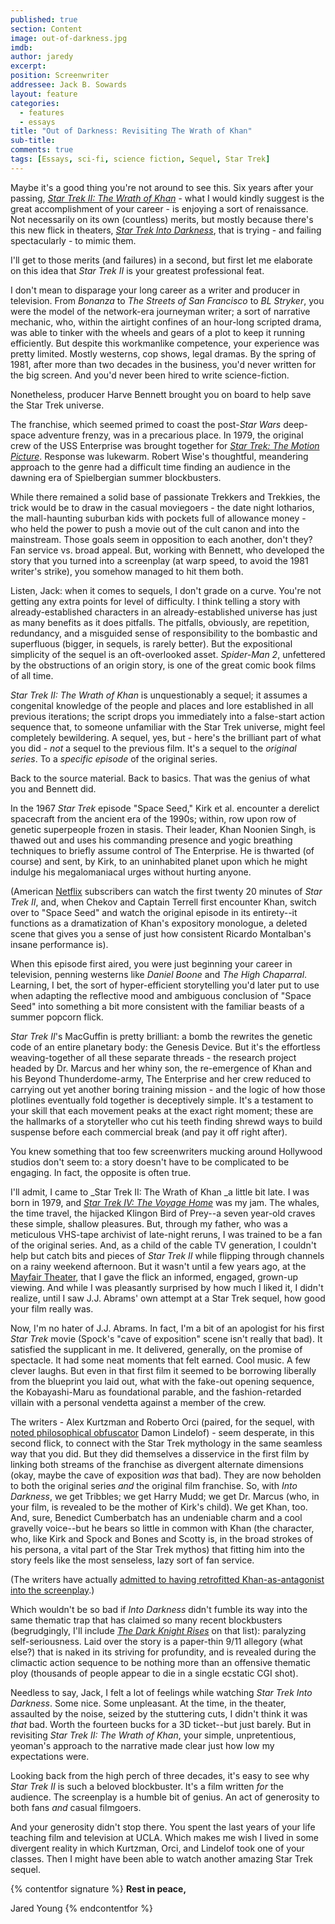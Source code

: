 ```yaml
---
published: true
section: Content
image: out-of-darkness.jpg
imdb: 
author: jaredy 
excerpt: 
position: Screenwriter
addressee: Jack B. Sowards
layout: feature
categories:
  - features
  - essays
title: "Out of Darkness: Revisiting The Wrath of Khan"
sub-title: 
comments: true
tags: [Essays, sci-fi, science fiction, Sequel, Star Trek]
---
```

Maybe it's a good thing you're not around to see this. Six years after your passing, [_Star Trek II: The Wrath of Khan_][1] - what I would kindly suggest is the great accomplishment of your career - is enjoying a sort of renaissance. Not necessarily on its own (countless) merits, but mostly because there's this new flick in theaters, [_Star Trek Into Darkness_][2], that is trying - and failing spectacularly - to mimic them.

   [1]: http://movies.netflix.com/WiMovie/Star_Trek_II_The_Wrath_of_Khan/60001462?trkid=1889703
   [2]: /content/2013/5/16/star-trek-into-darkness.html

I'll get to those merits (and failures) in a second, but first let me elaborate on this idea that _Star Trek II_ is your greatest professional feat.

I don't mean to disparage your long career as a writer and producer in television. From _Bonanza_ to _The Streets of San Francisco_ to _BL Stryker_, you were the model of the network-era journeyman writer; a sort of narrative mechanic, who, within the airtight confines of an hour-long scripted drama, was able to tinker with the wheels and gears of a plot to keep it running efficiently. But despite this workmanlike competence, your experience was pretty limited. Mostly westerns, cop shows, legal dramas. By the spring of 1981, after more than two decades in the business, you'd never written for the big screen. And you'd never been hired to write science-fiction.

Nonetheless, producer Harve Bennett brought you on board to help save the Star Trek universe.

The franchise, which seemed primed to coast the post-_Star Wars_ deep-space adventure frenzy, was in a precarious place. In 1979, the original crew of the USS Enterprise was brought together for [_Star Trek: The Motion Picture_][3]. Response was lukewarm. Robert Wise's thoughtful, meandering approach to the genre had a difficult time finding an audience in the dawning era of Spielbergian summer blockbusters.

   [3]: http://movies.netflix.com/WiMovie/Star_Trek_The_Motion_Picture/60011737?trkid=1889703

While there remained a solid base of passionate Trekkers and Trekkies, the trick would be to draw in the casual moviegoers - the date night lotharios, the mall-haunting suburban kids with pockets full of allowance money - who held the power to push a movie out of the cult canon and into the mainstream. Those goals seem in opposition to each another, don't they? Fan service vs. broad appeal. But, working with Bennett, who developed the story that you turned into a screenplay (at warp speed, to avoid the 1981 writer's strike), you somehow managed to hit them both.

Listen, Jack: when it comes to sequels, I don't grade on a curve. You're not getting any extra points for level of difficulty. I think telling a story with already-established characters in an already-established universe has just as many benefits as it does pitfalls. The pitfalls, obviously, are repetition, redundancy, and a misguided sense of responsibility to the bombastic and superfluous (bigger, in sequels, is rarely better). But the expositional simplicity of the sequel is an oft-overlooked asset. _Spider-Man 2_, unfettered by the obstructions of an origin story, is one of the great comic book films of all time.

_Star Trek II: The Wrath of Khan_ is unquestionably a sequel; it assumes a congenital knowledge of the people and places and lore established in all previous iterations; the script drops you immediately into a false-start action sequence that, to someone unfamiliar with the Star Trek universe, might feel completely bewildering. A sequel, yes, but - here's the brilliant part of what you did - _not_ a sequel to the previous film. It's a sequel to the _original series_. To a _specific episode_ of the original series.

Back to the source material. Back to basics. That was the genius of what you and Bennett did.

In the 1967 _Star Trek_ episode "Space Seed," Kirk et al. encounter a derelict spacecraft from the ancient era of the 1990s; within, row upon row of genetic superpeople frozen in stasis. Their leader, Khan Noonien Singh, is thawed out and uses his commanding presence and yogic breathing techniques to briefly assume control of The Enterprise. He is thwarted (of course) and sent, by Kirk, to an uninhabited planet upon which he might indulge his megalomaniacal urges without hurting anyone.

(American [Netflix][4] subscribers can watch the first twenty 20 minutes of _Star Trek II_, and, when Chekov and Captain Terrell first encounter Khan, switch over to "Space Seed" and watch the original episode in its entirety--it functions as a dramatization of Khan's expository monologue, a deleted scene that gives you a sense of just how consistent Ricardo Montalban's insane performance is).

   [4]: http://www.netflix.com/

When this episode first aired, you were just beginning your career in television, penning westerns like _Daniel Boone_ and _The High Chaparral_. Learning, I bet, the sort of hyper-efficient storytelling you'd later put to use when adapting the reflective mood and ambiguous conclusion of "Space Seed" into something a bit more consistent with the familiar beasts of a summer popcorn flick.

_Star Trek II_'s MacGuffin is pretty brilliant: a bomb the rewrites the genetic code of an entire planetary body: the Genesis Device. But it's the effortless weaving-together of all these separate threads - the research project headed by Dr. Marcus and her whiny son, the re-emergence of Khan and his Beyond Thunderdome-army, The Enterprise and her crew reduced to carrying out yet another boring training mission - and the logic of how those plotlines eventually fold together is deceptively simple. It's a testament to your skill that each movement peaks at the exact right moment; these are the hallmarks of a storyteller who cut his teeth finding shrewd ways to build suspense before each commercial break (and pay it off right after). 

You knew something that too few screenwriters mucking around Hollywood studios don't seem to: a story doesn't have to be complicated to be engaging. In fact, the opposite is often true.

I'll admit, I came to _Star Trek II: The Wrath of Khan _a little bit late. I was born in 1979, and [_Star Trek IV: The Voyage Home_][5] was my jam. The whales, the time travel, the hijacked Klingon Bird of Prey--a seven year-old craves these simple, shallow pleasures. But, through my father, who was a meticulous VHS-tape archivist of late-night reruns, I was trained to be a fan of the original series. And, as a child of the cable TV generation, I couldn't help but catch bits and pieces of _Star Trek II_ while flipping through channels on a rainy weekend afternoon. But it wasn't until a few years ago, at the [Mayfair Theater][6], that I gave the flick an informed, engaged, grown-up viewing. And while I was pleasantly surprised by how much I liked it, I didn't realize, until I saw J.J. Abrams' own attempt at a Star Trek sequel, how good your film really was. 

   [5]: http://movies.netflix.com/WiMovie/Star_Trek_IV_The_Voyage_Home/995892?trkid=1889703
   [6]: http://mayfairtheatre.ca/

Now, I'm no hater of J.J. Abrams. In fact, I'm a bit of an apologist for his first _Star Trek_ movie (Spock's "cave of exposition" scene isn't really that bad). It satisfied the supplicant in me. It delivered, generally, on the promise of spectacle. It had some neat moments that felt earned. Cool music. A few clever laughs. But even in that first film it seemed to be borrowing liberally from the blueprint you laid out, what with the fake-out opening sequence, the Kobayashi-Maru as foundational parable, and the fashion-retarded villain with a personal vendetta against a member of the crew.

The writers - Alex Kurtzman and Roberto Orci (paired, for the sequel, with [noted philosophical obfuscator][7] Damon Lindelof) - seem desperate, in this second flick, to connect with the Star Trek mythology in the same seamless way that you did. But they did themselves a disservice in the first film by linking both streams of the franchise as divergent alternate dimensions (okay, maybe the cave of exposition _was_ that bad). They are now beholden to both the original series _and_ the original film franchise. So, with _Into Darkness_, we get Tribbles; we get Harry Mudd; we get Dr. Marcus (who, in your film, is revealed to be the mother of Kirk's child). We get Khan, too. And, sure, Benedict Cumberbatch has an undeniable charm and a cool gravelly voice--but he bears so little in common with Khan (the character, who, like Kirk and Spock and Bones and Scotty is, in the broad strokes of his persona, a vital part of the Star Trek mythos) that fitting him into the story feels like the most senseless, lazy sort of fan service. 

   [7]: /content/2012/6/12/prometheus.html

(The writers have actually [admitted to having retrofitted Khan-as-antagonist into the screenplay][8].)

   [8]: http://www.blastr.com/2013-5-28/star-trek-writer-reveals-he-argued-against-khan-darkness-villain

Which wouldn't be so bad if _Into Darkness_ didn't fumble its way into the same thematic trap that has claimed so many recent blockbusters (begrudgingly, I'll include [_The Dark Knight Rises_][9] on that list): paralyzing self-seriousness. Laid over the story is a paper-thin 9/11 allegory (what else?) that is naked in its striving for profundity, and is revealed during the climactic action sequence to be nothing more than an offensive thematic ploy (thousands of people appear to die in a single ecstatic CGI shot).  

   [9]: /content/2012/7/19/the-dark-knight-rises.html

Needless to say, Jack, I felt a lot of feelings while watching _Star Trek Into Darkness_. Some nice. Some unpleasant. At the time, in the theater, assaulted by the noise, seized by the stuttering cuts, I didn't think it was _that_ bad. Worth the fourteen bucks for a 3D ticket--but just barely. But in revisiting _Star Trek II: The Wrath of Khan_, your simple, unpretentious, yeoman's approach to the narrative made clear just how low my expectations were.  

Looking back from the high perch of three decades, it's easy to see why _Star Trek II_ is such a beloved blockbuster. It's a film written _for_ the audience. The screenplay is a humble bit of genius. An act of generosity to both fans _and_ casual filmgoers. 

And your generosity didn't stop there. You spent the last years of your life teaching film and television at UCLA. Which makes me wish I lived in some divergent reality in which Kurtzman, Orci, and Lindelof took one of your classes. Then I might have been able to watch another amazing Star Trek sequel.  


{% contentfor signature %}
**Rest in peace,**

Jared Young
{% endcontentfor  %}